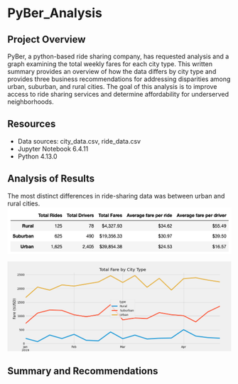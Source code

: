 # PyBer_Analysis

## Project Overview
PyBer, a python-based ride sharing company, has requested analysis and a graph examining the total weekly fares for each city type. This written summary provides an overview of how the data differs by city type and provides three business recommendations for addressing disparities among urban, suburban, and rural cities. The goal of this analysis is to improve access to ride sharing services and determine affordability for underserved neighborhoods.

## Resources
- Data sources: city_data.csv, ride_data.csv 
- Jupyter Notebook 6.4.11
- Python 4.13.0

## Analysis of Results

The most distinct differences in ride-sharing data was between urban and rural cities.
![](https://github.com/AB3478/PyBer_Analysis/blob/main/Resources/PyBer_Summary.png)

![](https://github.com/AB3478/PyBer_Analysis/blob/main/Resources/PyBer_Fare_Summary.png)


## Summary and Recommendations
